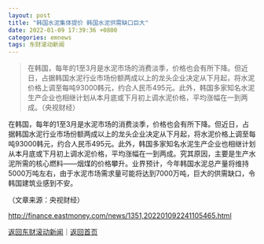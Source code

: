 ```yaml
---
layout: post
title: "韩国水泥集体提价 韩国水泥供需缺口巨大"
date: 2022-01-09 17:39:36 +0800
categories: emnews
tags: 东财滚动新闻
---
```

> 在韩国，每年的1至3月是水泥市场的消费淡季，价格也会有所下降。但近日，占据韩国水泥行业市场份额两成以上的龙头企业决定从下月起，将水泥价格上调至每吨93000韩元，约合人民币495元。此外，韩国多家知名水泥生产企业也相继计划从本月底或下月初上调水泥价格，平均涨幅在一到两成。（央视财经）

<p>在韩国，每年的1至3月是水泥市场的消费淡季，价格也会有所下降。但近日，占据韩国水泥行业市场份额两成以上的龙头企业决定从下月起，将水泥价格上调至每吨93000韩元，约合人民币495元。此外，韩国多家知名水泥生产企业也相继计划从本月底或下月初上调水泥价格，平均涨幅在一到两成。究其原因，主要是生产水泥所需的核心燃料——烟煤的价格攀升。业界预计，今年韩国水泥总产量将维持5000万吨左右，由于水泥市场需求量可能将达到7000万吨，巨大的供需缺口，令韩国建筑业感到不安。</p><p class="em_media">（文章来源：央视财经）</p>

<http://finance.eastmoney.com/news/1351,202201092241105465.html>

[返回东财滚动新闻](//finews.withounder.com/emnews/)｜[返回首页](//finews.withounder.com/)